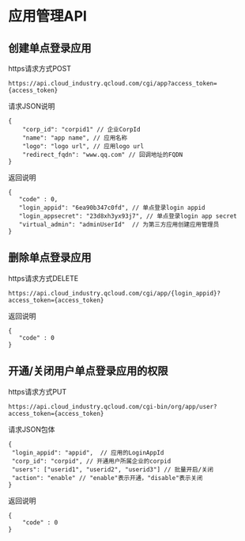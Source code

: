 # 应用管理API

## 创建单点登录应用

https请求方式POST

```
https://api.cloud_industry.qcloud.com/cgi/app?access_token={access_token}
```

请求JSON说明

```
{
    "corp_id": "corpid1" // 企业CorpId
    "name": "app name", // 应用名称
    "logo": "logo url", // 应用logo url
    "redirect_fqdn": "www.qq.com" // 回调地址的FQDN
}
```

返回说明

```
{
   "code" : 0,
   "login_appid": "6ea90b347c0fd", // 单点登录login appid
   "login_appsecret": "23d8xh3yx93j7", // 单点登录login app secret
   "virtual_admin": "adminUserId"  // 为第三方应用创建应用管理员
}
```

## 删除单点登录应用

https请求方式DELETE

```
https://api.cloud_industry.qcloud.com/cgi/app/{login_appid}?access_token={access_token}
```

返回说明

```
{
   "code" : 0
}
```


## 开通/关闭用户单点登录应用的权限

https请求方式PUT

```
https://api.cloud_industry.qcloud.com/cgi-bin/org/app/user?access_token={access_token}
```


请求JSON包体

```
{
 "login_appid": "appid",  // 应用的LoginAppId
 "corp_id": "corpid", // 开通用户所属企业的corpid
 "users": ["userid1", "userid2", "userid3"] // 批量开启/关闭
 "action": "enable" // "enable"表示开通，"disable"表示关闭
}
```

返回说明

```
{
    "code" : 0
}
```
